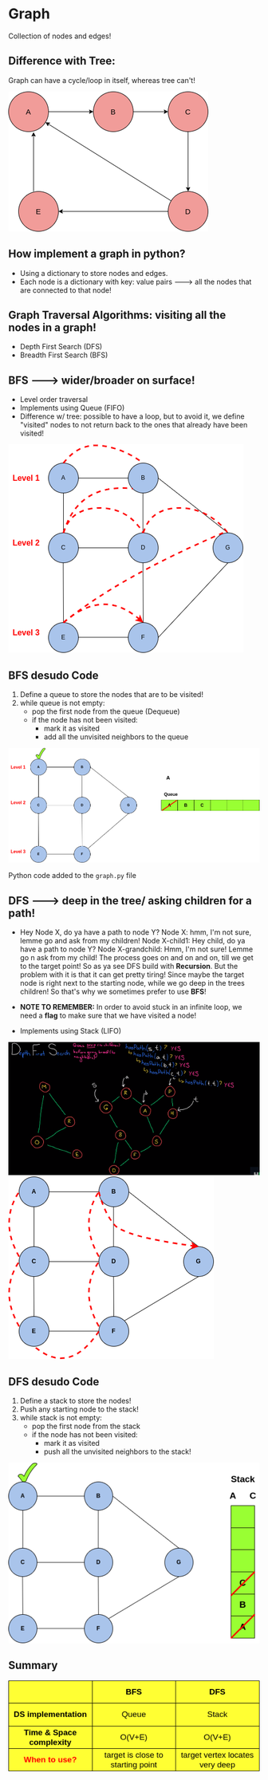 # Graph
Collection of nodes and edges!

## Difference with Tree:
Graph can have a cycle/loop in itself, whereas tree can't!

<img src="./img/graph.png">

## How implement a graph in python?
- Using a dictionary to store nodes and edges.
- Each node is a dictionary with key: value pairs ---> all the nodes that are connected to that node!

## Graph Traversal Algorithms: visiting all the nodes in a graph!
- Depth First Search (DFS)
- Breadth First Search (BFS)

## BFS ---> wider/broader on surface!
- Level order traversal
- Implements using Queue (FIFO)
- Difference w/ tree: possible to have a loop, but to avoid it, we define "visited" nodes to not return back to the ones that already have been visited!

<img src="./img/bfs.png">

## BFS desudo Code
1. Define a queue to store the nodes that are to be visited!
2. while queue is not empty:
    - pop the first node from the queue (Dequeue)
    - if the node has not been visited:
        - mark it as visited
        - add all the unvisited neighbors to the queue

<img src="./img/bfsq.png">

Python code added to the `graph.py` file

## DFS ---> deep in the tree/ asking children for a path!
- Hey Node X, do ya have a path to node Y? 
Node X: hmm, I'm not sure, lemme go and ask from my children!
Node X-child1: Hey child, do ya have a path to node Y? 
Node X-grandchild: Hmm, I'm not sure! Lemme go n ask from my child!
The process goes on and on and on, till we get to the target point! 
So as ya see DFS build with **Recursion**. 
But the problem with it is that it can get pretty tiring! Since maybe the target node is right next to the starting node, while we go deep in the trees children! So that's why we sometimes prefer to use **BFS**! 

- **NOTE TO REMEMBER:** In order to avoid stuck in an infinite loop, we need a **flag** to make sure that we have visited a node!
- Implements using Stack (LIFO)

<img src="./img/dfsCTCI.png">
<img src="./img/dfs.png">

## DFS desudo Code
1. Define a stack to store the nodes!
2. Push any starting node to the stack!
3. while stack is not empty:
    - pop the first node from the stack 
    - if the node has not been visited:
        - mark it as visited
        - push all the unvisited neighbors to the stack!

<img src="./img/dfss.png">

## Summary

<img src="./img/sum.png">